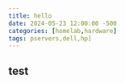 ```yaml
---
title: hello
date: 2024-05-23 12:00:00 -500
categories: [homelab,hardware]
tags: pservers,dell,hp]
---
```

## test